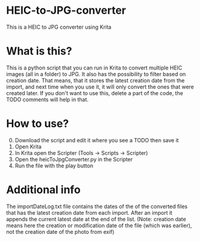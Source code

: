 # HEIC-to-JPG-converter
This is a HEIC to JPG converter using Krita

# What is this?

This is a python script that you can run in Krita to convert multiple HEIC images (all in a folder) to JPG.
It also has the possibility to filter based on creation date. That means, that it stores the latest creation
date from the import, and next time when you use it, it will only convert the ones that were created later.
If you don't want to use this, delete a part of the code, the TODO comments will help in that.

# How to use?

0. Download the script and edit it where you see a TODO then save it
1. Open Krita
2. In Krita open the Scripter (Tools -> Scripts -> Scripter)
3. Open the heicToJpgConverter.py in the Scripter
4. Run the file with the play button

# Additional info

The importDateLog.txt file contains the dates of the of the converted files that has the latest creation date
from each import. After an import it appends the current latest date at the end of the list.
(Note: creation date means here the creation or modification date of the file (which was earlier),
not the creation date of the photo from exif)
